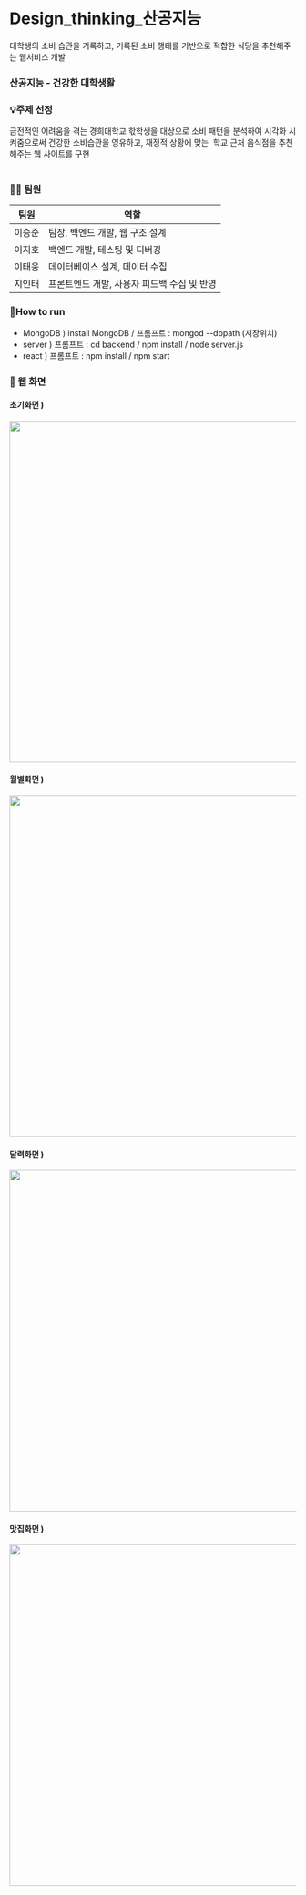 # Design_thinking_산공지능
대학생의 소비 습관을 기록하고, 기록된 소비 행태를 기반으로 적합한 식당을 추천해주는 웹서비스 개발<br/>

### 산공지능 - 건강한 대학생활 <br/>

### 💡주제 선정

금전적인 어려움을 겪는 경희대학교 핛학생을 대상으로 소비 패턴을 분석하여 시각화 시켜줌으로써 건강한 소비습관을 영유하고, 재정적 상황에 맞는  학교 근처 음식점을 추천해주는 웹 사이트를 구현<br/><br/>

### 👨‍💻 팀원

| 팀원 | 역할 |
| --- | --- |
| 이승준 | 팀장,  백엔드 개발, 웹 구조 설계|
| 이지호 | 백엔드 개발, 테스팅 및 디버깅 |
| 이태웅 | 데이터베이스 설계, 데이터 수집 |
| 지인태 | 프론트엔드 개발, 사용자 피드백 수집 및 반영 |

### 📍How to run
- MongoDB ) install MongoDB / 프롬프트 : mongod --dbpath (저장위치)
- server ) 프롬프트 : cd backend / npm install / node server.js
- react ) 프롬프트 : npm install / npm start

### 🤝 웹 화면

#### 초기화면 )
<img src="https://github.com/sjoon22/budget_handling/assets/160305407/c942e351-2973-4059-aba9-e101310aa182" width="600">

#### 월별화면 )
<img src="https://github.com/sjoon22/budget_handling/assets/160305407/87530786-16e5-44a1-9cfd-d08ecfa4cdb4" width="600">

#### 달력화면 )
<img src="https://github.com/sjoon22/budget_handling/assets/160305407/4459e866-ac06-4361-8f9e-fd2d0697f2bb" width="600">

#### 맛집화면 )
<img src="https://github.com/sjoon22/budget_handling/assets/160305407/6ef704ae-b683-4ca2-a05e-69b4fd7790b3" width="600">
